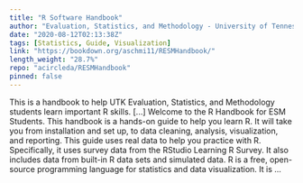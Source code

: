 ```yaml
---
title: "R Software Handbook"
author: "Evaluation, Statistics, and Methodology - University of Tennessee, Knoxville"
date: "2020-08-12T02:13:38Z"
tags: [Statistics, Guide, Visualization]
link: "https://bookdown.org/aschmi11/RESMHandbook/"
length_weight: "28.7%"
repo: "acircleda/RESMHandbook"
pinned: false
---
```


This is a handbook to help UTK Evaluation, Statistics, and Methodology students learn important R skills. [...] Welcome to the R Handbook for ESM Students. This handbook is a hands-on guide to help you learn R. It will take you from installation and set up, to data cleaning, analysis, visualization, and reporting. This guide uses real data to help you practice with R. Specifically, it uses survey data from the RStudio Learning R Survey. It also includes data from built-in R data sets and simulated data. R is a free, open-source programming language for statistics and data visualization. It is  ...
